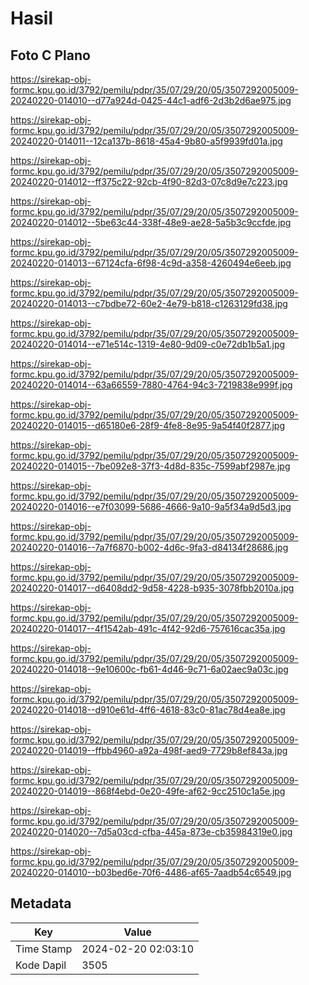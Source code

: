 # Hasil

## Foto C Plano

https://sirekap-obj-formc.kpu.go.id/3792/pemilu/pdpr/35/07/29/20/05/3507292005009-20240220-014010--d77a924d-0425-44c1-adf6-2d3b2d6ae975.jpg

https://sirekap-obj-formc.kpu.go.id/3792/pemilu/pdpr/35/07/29/20/05/3507292005009-20240220-014011--12ca137b-8618-45a4-9b80-a5f9939fd01a.jpg

https://sirekap-obj-formc.kpu.go.id/3792/pemilu/pdpr/35/07/29/20/05/3507292005009-20240220-014012--ff375c22-92cb-4f90-82d3-07c8d9e7c223.jpg

https://sirekap-obj-formc.kpu.go.id/3792/pemilu/pdpr/35/07/29/20/05/3507292005009-20240220-014012--5be63c44-338f-48e9-ae28-5a5b3c9ccfde.jpg

https://sirekap-obj-formc.kpu.go.id/3792/pemilu/pdpr/35/07/29/20/05/3507292005009-20240220-014013--67124cfa-6f98-4c9d-a358-4260494e6eeb.jpg

https://sirekap-obj-formc.kpu.go.id/3792/pemilu/pdpr/35/07/29/20/05/3507292005009-20240220-014013--c7bdbe72-60e2-4e79-b818-c1263129fd38.jpg

https://sirekap-obj-formc.kpu.go.id/3792/pemilu/pdpr/35/07/29/20/05/3507292005009-20240220-014014--e71e514c-1319-4e80-9d09-c0e72db1b5a1.jpg

https://sirekap-obj-formc.kpu.go.id/3792/pemilu/pdpr/35/07/29/20/05/3507292005009-20240220-014014--63a66559-7880-4764-94c3-7219838e999f.jpg

https://sirekap-obj-formc.kpu.go.id/3792/pemilu/pdpr/35/07/29/20/05/3507292005009-20240220-014015--d65180e6-28f9-4fe8-8e95-9a54f40f2877.jpg

https://sirekap-obj-formc.kpu.go.id/3792/pemilu/pdpr/35/07/29/20/05/3507292005009-20240220-014015--7be092e8-37f3-4d8d-835c-7599abf2987e.jpg

https://sirekap-obj-formc.kpu.go.id/3792/pemilu/pdpr/35/07/29/20/05/3507292005009-20240220-014016--e7f03099-5686-4666-9a10-9a5f34a9d5d3.jpg

https://sirekap-obj-formc.kpu.go.id/3792/pemilu/pdpr/35/07/29/20/05/3507292005009-20240220-014016--7a7f6870-b002-4d6c-9fa3-d84134f28686.jpg

https://sirekap-obj-formc.kpu.go.id/3792/pemilu/pdpr/35/07/29/20/05/3507292005009-20240220-014017--d6408dd2-9d58-4228-b935-3078fbb2010a.jpg

https://sirekap-obj-formc.kpu.go.id/3792/pemilu/pdpr/35/07/29/20/05/3507292005009-20240220-014017--4f1542ab-491c-4f42-92d6-757616cac35a.jpg

https://sirekap-obj-formc.kpu.go.id/3792/pemilu/pdpr/35/07/29/20/05/3507292005009-20240220-014018--9e10600c-fb61-4d46-9c71-6a02aec9a03c.jpg

https://sirekap-obj-formc.kpu.go.id/3792/pemilu/pdpr/35/07/29/20/05/3507292005009-20240220-014018--d910e61d-4ff6-4618-83c0-81ac78d4ea8e.jpg

https://sirekap-obj-formc.kpu.go.id/3792/pemilu/pdpr/35/07/29/20/05/3507292005009-20240220-014019--ffbb4960-a92a-498f-aed9-7729b8ef843a.jpg

https://sirekap-obj-formc.kpu.go.id/3792/pemilu/pdpr/35/07/29/20/05/3507292005009-20240220-014019--868f4ebd-0e20-49fe-af62-9cc2510c1a5e.jpg

https://sirekap-obj-formc.kpu.go.id/3792/pemilu/pdpr/35/07/29/20/05/3507292005009-20240220-014020--7d5a03cd-cfba-445a-873e-cb35984319e0.jpg

https://sirekap-obj-formc.kpu.go.id/3792/pemilu/pdpr/35/07/29/20/05/3507292005009-20240220-014010--b03bed6e-70f6-4486-af65-7aadb54c6549.jpg


## Metadata

| Key        | Value               |
| ---------- | ------------------- |
| Time Stamp | 2024-02-20 02:03:10 |
| Kode Dapil | 3505                |



